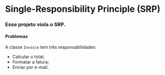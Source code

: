 # Single-Responsibility Principle (SRP)

### Esse projeto viola o SRP.

#### Problemas
A classe `Invoice` tem três responsabilidades
- Calcular o total;
- Formatar a fatura;
- Enviar por e-mail.
